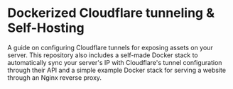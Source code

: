 # Dockerized Cloudflare tunneling & Self-Hosting
 A guide on configuring Cloudflare tunnels for exposing assets on your server. This repository also includes a self-made Docker stack to automatically sync your server's IP with Cloudflare's tunnel 
configuration through their API and a simple example Docker stack for serving a website through an Nginx reverse proxy.




 
